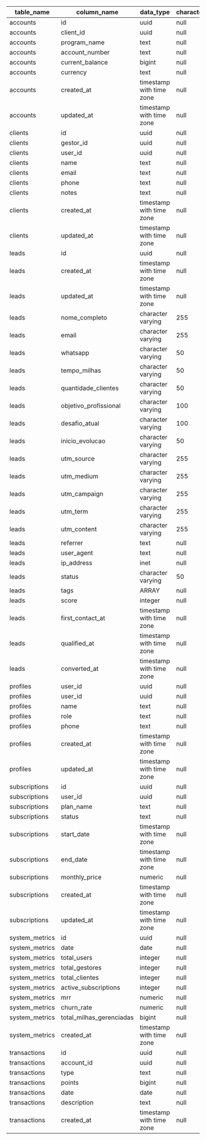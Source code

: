 | table_name     | column_name              | data_type                | character_maximum_length | is_nullable | column_default               | constraint_type |
| -------------- | ------------------------ | ------------------------ | ------------------------ | ----------- | ---------------------------- | --------------- |
| accounts       | id                       | uuid                     | null                     | NO          | gen_random_uuid()            | PK              |
| accounts       | client_id                | uuid                     | null                     | NO          | null                         | FK              |
| accounts       | program_name             | text                     | null                     | NO          | null                         |                 |
| accounts       | account_number           | text                     | null                     | YES         | null                         |                 |
| accounts       | current_balance          | bigint                   | null                     | YES         | 0                            |                 |
| accounts       | currency                 | text                     | null                     | YES         | 'points'::text               |                 |
| accounts       | created_at               | timestamp with time zone | null                     | YES         | now()                        |                 |
| accounts       | updated_at               | timestamp with time zone | null                     | YES         | now()                        |                 |
| clients        | id                       | uuid                     | null                     | NO          | gen_random_uuid()            | PK              |
| clients        | gestor_id                | uuid                     | null                     | NO          | null                         | FK              |
| clients        | user_id                  | uuid                     | null                     | YES         | null                         | FK              |
| clients        | name                     | text                     | null                     | NO          | null                         |                 |
| clients        | email                    | text                     | null                     | YES         | null                         |                 |
| clients        | phone                    | text                     | null                     | YES         | null                         |                 |
| clients        | notes                    | text                     | null                     | YES         | null                         |                 |
| clients        | created_at               | timestamp with time zone | null                     | YES         | now()                        |                 |
| clients        | updated_at               | timestamp with time zone | null                     | YES         | now()                        |                 |
| leads          | id                       | uuid                     | null                     | NO          | gen_random_uuid()            | PK              |
| leads          | created_at               | timestamp with time zone | null                     | NO          | timezone('utc'::text, now()) |                 |
| leads          | updated_at               | timestamp with time zone | null                     | NO          | timezone('utc'::text, now()) |                 |
| leads          | nome_completo            | character varying        | 255                      | NO          | null                         |                 |
| leads          | email                    | character varying        | 255                      | NO          | null                         |                 |
| leads          | whatsapp                 | character varying        | 50                       | NO          | null                         |                 |
| leads          | tempo_milhas             | character varying        | 50                       | NO          | null                         |                 |
| leads          | quantidade_clientes      | character varying        | 50                       | NO          | null                         |                 |
| leads          | objetivo_profissional    | character varying        | 100                      | NO          | null                         |                 |
| leads          | desafio_atual            | character varying        | 100                      | NO          | null                         |                 |
| leads          | inicio_evolucao          | character varying        | 50                       | NO          | null                         |                 |
| leads          | utm_source               | character varying        | 255                      | YES         | null                         |                 |
| leads          | utm_medium               | character varying        | 255                      | YES         | null                         |                 |
| leads          | utm_campaign             | character varying        | 255                      | YES         | null                         |                 |
| leads          | utm_term                 | character varying        | 255                      | YES         | null                         |                 |
| leads          | utm_content              | character varying        | 255                      | YES         | null                         |                 |
| leads          | referrer                 | text                     | null                     | YES         | null                         |                 |
| leads          | user_agent               | text                     | null                     | YES         | null                         |                 |
| leads          | ip_address               | inet                     | null                     | YES         | null                         |                 |
| leads          | status                   | character varying        | 50                       | NO          | 'novo'::character varying    |                 |
| leads          | tags                     | ARRAY                    | null                     | YES         | null                         |                 |
| leads          | score                    | integer                  | null                     | YES         | 0                            |                 |
| leads          | first_contact_at         | timestamp with time zone | null                     | YES         | null                         |                 |
| leads          | qualified_at             | timestamp with time zone | null                     | YES         | null                         |                 |
| leads          | converted_at             | timestamp with time zone | null                     | YES         | null                         |                 |
| profiles       | user_id                  | uuid                     | null                     | NO          | null                         | FK              |
| profiles       | user_id                  | uuid                     | null                     | NO          | null                         | PK              |
| profiles       | name                     | text                     | null                     | YES         | null                         |                 |
| profiles       | role                     | text                     | null                     | NO          | 'cliente'::text              |                 |
| profiles       | phone                    | text                     | null                     | YES         | null                         |                 |
| profiles       | created_at               | timestamp with time zone | null                     | YES         | now()                        |                 |
| profiles       | updated_at               | timestamp with time zone | null                     | YES         | now()                        |                 |
| subscriptions  | id                       | uuid                     | null                     | NO          | gen_random_uuid()            | PK              |
| subscriptions  | user_id                  | uuid                     | null                     | YES         | null                         | FK              |
| subscriptions  | plan_name                | text                     | null                     | YES         | null                         |                 |
| subscriptions  | status                   | text                     | null                     | YES         | null                         |                 |
| subscriptions  | start_date               | timestamp with time zone | null                     | YES         | null                         |                 |
| subscriptions  | end_date                 | timestamp with time zone | null                     | YES         | null                         |                 |
| subscriptions  | monthly_price            | numeric                  | null                     | YES         | null                         |                 |
| subscriptions  | created_at               | timestamp with time zone | null                     | YES         | now()                        |                 |
| subscriptions  | updated_at               | timestamp with time zone | null                     | YES         | now()                        |                 |
| system_metrics | id                       | uuid                     | null                     | NO          | gen_random_uuid()            | PK              |
| system_metrics | date                     | date                     | null                     | NO          | null                         |                 |
| system_metrics | total_users              | integer                  | null                     | YES         | null                         |                 |
| system_metrics | total_gestores           | integer                  | null                     | YES         | null                         |                 |
| system_metrics | total_clientes           | integer                  | null                     | YES         | null                         |                 |
| system_metrics | active_subscriptions     | integer                  | null                     | YES         | null                         |                 |
| system_metrics | mrr                      | numeric                  | null                     | YES         | null                         |                 |
| system_metrics | churn_rate               | numeric                  | null                     | YES         | null                         |                 |
| system_metrics | total_milhas_gerenciadas | bigint                   | null                     | YES         | null                         |                 |
| system_metrics | created_at               | timestamp with time zone | null                     | YES         | now()                        |                 |
| transactions   | id                       | uuid                     | null                     | NO          | gen_random_uuid()            | PK              |
| transactions   | account_id               | uuid                     | null                     | NO          | null                         | FK              |
| transactions   | type                     | text                     | null                     | NO          | null                         |                 |
| transactions   | points                   | bigint                   | null                     | NO          | null                         |                 |
| transactions   | date                     | date                     | null                     | NO          | null                         |                 |
| transactions   | description              | text                     | null                     | YES         | null                         |                 |
| transactions   | created_at               | timestamp with time zone | null                     | YES         | now()                        |                 |